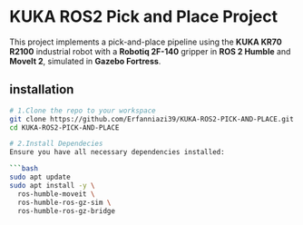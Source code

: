 # KUKA ROS2 Pick and Place Project

This project implements a pick-and-place pipeline using the **KUKA KR70 R2100** industrial robot with a **Robotiq 2F-140** gripper in **ROS 2 Humble** and **MoveIt 2**, simulated in **Gazebo Fortress**.

## installation
```bash
# 1.Clone the repo to your workspace
git clone https://github.com/Erfanniazi39/KUKA-ROS2-PICK-AND-PLACE.git
cd KUKA-ROS2-PICK-AND-PLACE

# 2.Install Dependecies
Ensure you have all necessary dependencies installed:

```bash
sudo apt update
sudo apt install -y \
  ros-humble-moveit \
  ros-humble-ros-gz-sim \
  ros-humble-ros-gz-bridge


